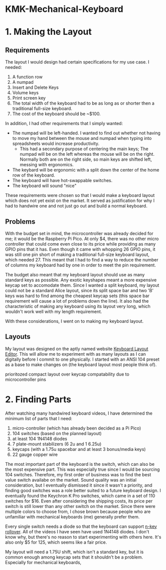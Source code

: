 # KMK-Mechanical-Keyboard

# 1. Making the Layout
## Requirements
The layout I would design had certain specifications for my use case. I needed:
1. A function row
2. A numpad
3. Insert and Delete Keys
4. Volume keys
5. Print screen key
6. The total width of the keyboard had to be as long as or shorter then a traditional full-size keyboard.
7. The cost of the keyboard should be ~$100.

In addition, I had other requirements that I simply wanted:
* The numpad will be left-handed. I wanted to find out whether not having to move my hand between the mouse and numpad when typing into spreadsheets would increase productivity.
  * This had a secondary purpose of centering the main keys; The numpad will be on the left whereas the mouse will be on the right. Normally both are on the right side, so main keys are shifted left, messing with ergonomics.
* The keybard will be ergonomic with a split down the center of the home row of the keyboard.
* The keyboard will have hot-swappable switches.
* The keyboard will sound "nice"

These requirements were chosen so that I would make a keyboard layout which does not yet exist on the market. It served as justification for why I had to handwire one and not just go out and build a normal keyboard.

## Problems
With the budget set in mind, the microcontroller was already decided for me; it would be the Raspberry Pi Pico. At only $4, there was no other micro controller that could come even close to its price while providing as many GPIO pins that it has. Even though it came with whopping 26 GPIO pins, it was still one pin short of making a traditional full-size keyboard layout, which needed 27. This meant that I had to find a way to reduce the number of columns my keyboard had by one in order to meet the pin requirement.

The budget also meant that my keyboard layout should use as many standard keys as possible. Any exotic keyshapes meant a more expensive keycap set to accomodate them. Since I wanted a split keyboard, my layout could not be a standard Alice layout, since its split space bar and two 'B' keys was hard to find among the cheapest keycap sets (this space bar requirement will cause a lot of problems down the line). It also had the characteristic of making any keyboard using its layout very long, which wouldn't work well with my length requirement.

With these considerations, I went on to making my keyboard layout.

## Layouts
My layout was designed on the aptly named website [Keyboard Layout Editor](http://www.keyboard-layout-editor.com/). This will allow me to experiment with as many layouts as I can digitally before I commit to one physically. 
I started with an ANSI 104 preset as a base to make changes on (the keyboard layout most people think of).

prioritozed compact layout over keycap compatability due to microcontroller pins

# 2. Finding Parts
After watching many handwired keyboard videos, I have determined the minimum list of parts that I need:
1. micro-controller (which has already been decided as a Pi Pico)
2. 104 switches (based on the planned layout)
3. at least 104 1N4148 diodes
4. 7 plate-mount stabilizers (6 2u and 1 6.25u)
5. keycaps (with a 1.75u spacebar and at least 3 bonus/media keys)
6. 22 gauge copper wire

The most important part of the keyboard is the switch, which can also be the most expensive part. This was especially true since I would be sourcing 104 switches. Therefore, my first order of business was to find the best value switch availabe on the market. Sound quality was an initial consideration, but I eventually dismissed it since it wasn't a priority, and finding good switches was a role better suited to a future keyboard design. I eventually found the Keychron K Pro switches, which came in a set of 110 switches for $16. Even after considering the shipping costs, its price per switch is still lower than any other switch on the market. Since there were multiple colors to choose from, I chose brown because people who are unfamiliar with mechanical keyboards (me) generally prefer them.

Every single switch needs a diode so that the keyboard can support [n-key rollover](https://en.wikipedia.org/wiki/Key_rollover). All of the videos I have seen have used 1N4148 diodes. I don't know why, but there's no reason to start experimenting with others here. It's also only $5 for 125, which seems like a fair price.

My layout will need a 1.75U shift, which isn't a standard key, but it is common enough among keycap sets that it shouldn't be a problem. Especially for mechanical keyboards, 

